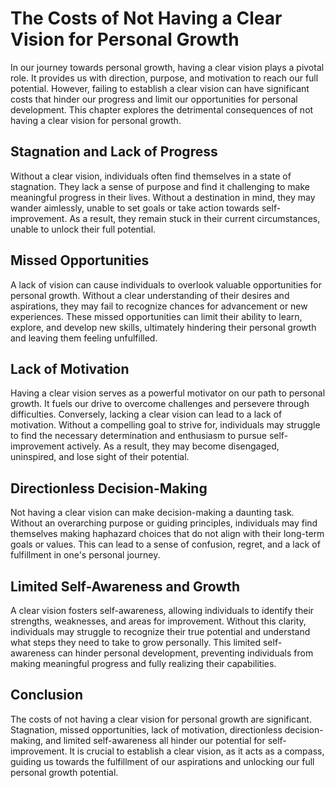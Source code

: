 The Costs of Not Having a Clear Vision for Personal Growth
===================================================================



In our journey towards personal growth, having a clear vision plays a pivotal role. It provides us with direction, purpose, and motivation to reach our full potential. However, failing to establish a clear vision can have significant costs that hinder our progress and limit our opportunities for personal development. This chapter explores the detrimental consequences of not having a clear vision for personal growth.

Stagnation and Lack of Progress
-------------------------------

Without a clear vision, individuals often find themselves in a state of stagnation. They lack a sense of purpose and find it challenging to make meaningful progress in their lives. Without a destination in mind, they may wander aimlessly, unable to set goals or take action towards self-improvement. As a result, they remain stuck in their current circumstances, unable to unlock their full potential.

Missed Opportunities
--------------------

A lack of vision can cause individuals to overlook valuable opportunities for personal growth. Without a clear understanding of their desires and aspirations, they may fail to recognize chances for advancement or new experiences. These missed opportunities can limit their ability to learn, explore, and develop new skills, ultimately hindering their personal growth and leaving them feeling unfulfilled.

Lack of Motivation
------------------

Having a clear vision serves as a powerful motivator on our path to personal growth. It fuels our drive to overcome challenges and persevere through difficulties. Conversely, lacking a clear vision can lead to a lack of motivation. Without a compelling goal to strive for, individuals may struggle to find the necessary determination and enthusiasm to pursue self-improvement actively. As a result, they may become disengaged, uninspired, and lose sight of their potential.

Directionless Decision-Making
-----------------------------

Not having a clear vision can make decision-making a daunting task. Without an overarching purpose or guiding principles, individuals may find themselves making haphazard choices that do not align with their long-term goals or values. This can lead to a sense of confusion, regret, and a lack of fulfillment in one's personal journey.

Limited Self-Awareness and Growth
---------------------------------

A clear vision fosters self-awareness, allowing individuals to identify their strengths, weaknesses, and areas for improvement. Without this clarity, individuals may struggle to recognize their true potential and understand what steps they need to take to grow personally. This limited self-awareness can hinder personal development, preventing individuals from making meaningful progress and fully realizing their capabilities.

Conclusion
----------

The costs of not having a clear vision for personal growth are significant. Stagnation, missed opportunities, lack of motivation, directionless decision-making, and limited self-awareness all hinder our potential for self-improvement. It is crucial to establish a clear vision, as it acts as a compass, guiding us towards the fulfillment of our aspirations and unlocking our full personal growth potential.

